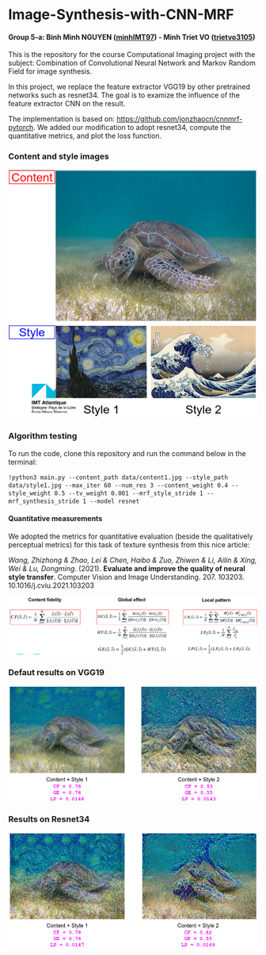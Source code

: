 # Image-Synthesis-with-CNN-MRF

#### Group 5-a: Binh Minh NGUYEN ([minhIMT97](https://github.com/minhIMT97)) - Minh Triet VO ([trietvo3105](https://github.com/trietvo3105))
This is the repository for the course Computational Imaging project with the subject: Combination of Convolutional Neural Network and Markov Random Field for image synthesis.

In this project, we replace the feature extractor VGG19 by other pretrained networks such as resnet34. The goal is to examize the influence of the feature extractor CNN on the result. 

The implementation is based on: https://github.com/jonzhaocn/cnnmrf-pytorch. We added our modification to adopt resnet34, compute the quantitative metrics, and plot the loss function. 

### Content and style images

![Content and style used](images/CNNMRF-C&S.png)

### Algorithm testing

To run the code, clone this repository and run the command below in the terminal:

```
!python3 main.py --content_path data/content1.jpg --style_path data/style1.jpg --max_iter 60 --num_res 3 --content_weight 0.4 --style_weight 0.5 --tv_weight 0.001 --mrf_style_stride 1 --mrf_synthesis_stride 1 --model resnet
```

#### Quantitative measurements
We adopted the metrics for quantitative evaluation (beside the qualitatively perceptual metrics) for this task of texture synthesis from this nice article: 

*Wang, Zhizhong & Zhao, Lei & Chen, Haibo & Zuo, Zhiwen & Li, Ailin & Xing, Wei & Lu, Dongming*. (2021). **Evaluate and improve the quality of neural style transfer**. Computer Vision and Image Understanding. 207. 103203. 10.1016/j.cviu.2021.103203

![Quantitative metrics](images/metrics.png)

### Defaut results on VGG19

![VGG result](images/CNNMRF-vgg19.png)

### Results on Resnet34

![Resnet34 result](images/CNNMRF-resnet34.png)


